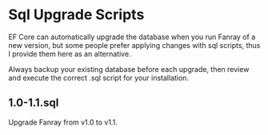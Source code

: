 # Sql Upgrade Scripts

EF Core can automatically upgrade the database when you run Fanray of a new version, but some people prefer applying changes with sql scripts, thus I provide them here as an alternative.

Always backup your existing database before each upgrade, then review and execute the correct .sql script for your installation.

## 1.0-1.1.sql

Upgrade Fanray from v1.0 to v1.1.